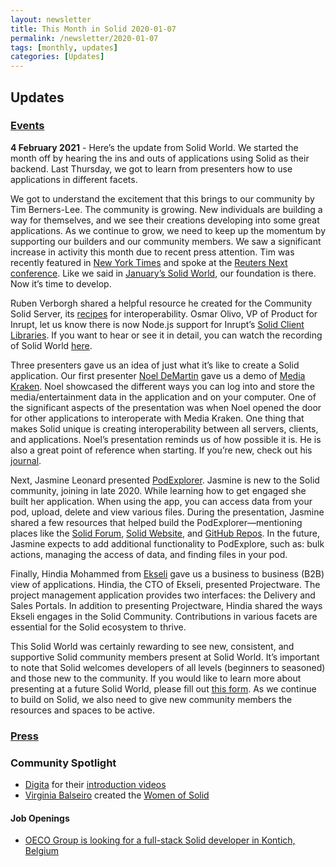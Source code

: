 ```yaml
---
layout: newsletter
title: This Month in Solid 2020-01-07
permalink: /newsletter/2020-01-07
tags: [monthly, updates]
categories: [Updates]
---
```


## Updates

### [Events](https://solidproject.org/events)

**4 February 2021** - Here’s the update from Solid World. We started the month off by hearing the ins and outs of applications using Solid as their backend. Last Thursday, we got to learn from presenters how to use applications in different facets. 

We got to understand the excitement that this brings to our community by Tim Berners-Lee. The community is growing. New individuals are building a way for themselves, and we see their creations developing into some great applications. As we continue to grow, we need to keep up the momentum by supporting our builders and our community members. We saw a significant increase in activity this month due to recent press attention. Tim was recently featured in [New York Times](https://www.nytimes.com/2021/01/10/technology/tim-berners-lee-privacy-internet.html?smid=tw-share) and spoke at the [Reuters Next conference](https://www.reuters.com/article/us-tech-bernerslee-interview/father-of-the-web-tim-berners-lee-prepares-do-over-idUSKBN29H1JK). Like we said in [January’s Solid World](https://vimeo.com/498076263), our foundation is there. Now it’s time to develop.

Ruben Verborgh shared a helpful resource he created for the Community Solid Server, its [recipes](https://github.com/solid/community-server-recipes) for interoperability. Osmar Olivo, VP of Product for Inrupt, let us know there is now Node.js support for Inrupt’s [Solid Client Libraries](https://docs.inrupt.com/developer-tools/javascript/client-libraries/). If you want to hear or see it in detail, you can watch the recording of Solid World [here](https://vimeo.com/solidworld/february2021).

Three presenters gave us an idea of just what it’s like to create a Solid application. Our first presenter [Noel DeMartin](https://noeldemartin.com/) gave us a demo of [Media Kraken](https://noeldemartin.github.io/media-kraken/login). Noel showcased the different ways you can log into and store the media/entertainment data in the application and on your computer. One of the significant aspects of the presentation was when Noel opened the door for other applications to interoperate with Media Kraken. One thing that makes Solid unique is creating interoperability between all servers, clients, and applications. Noel’s presentation reminds us of how possible it is. He is also a great point of reference when starting. If you’re new, check out his [journal](https://noeldemartin.com/tasks/).

Next, Jasmine Leonard presented [PodExplorer](https://podexplorer.gigalixirapp.com/login). Jasmine is new to the Solid community, joining in late 2020. While learning how to get engaged she built her application. When using the app, you can access data from your pod, upload, delete and view various files. During the presentation, Jasmine shared a few resources that helped build the PodExplorer—mentioning places like the [Solid Forum](https://forum.solidproject.org/), [Solid Website](http://solidproject.org/), and [GitHub Repos](https://github.com/solid/solidproject.org). In the future, Jasmine expects to add additional functionality to PodExplore, such as: bulk actions, managing the access of data, and finding files in your pod. 

Finally, Hindia Mohammed from [Ekseli](https://ekseli.fi/) gave us a business to business (B2B) view of applications. Hindia, the CTO of Ekseli,  presented Projectware. The project management application provides two interfaces: the Delivery and Sales Portals. In addition to presenting Projectware, Hindia shared the ways Ekseli engages in the Solid Community. Contributions in various facets are essential for the Solid ecosystem to thrive. 
 

This Solid World was certainly rewarding to see new, consistent, and supportive Solid community members present at Solid World. It’s important to note that Solid welcomes developers of all levels (beginners to seasoned) and those new to the community. If you would like to learn more about presenting at a future Solid World, please fill out [this form](https://es1cz4pb7oi.typeform.com/to/nietD34f). As we continue to build on Solid, we also need to give new community members the resources and spaces to be active. 

  
### [Press](https://solidproject.org/press)

### Community Spotlight

* [Digita](https://www.digita.ai/) for their [introduction videos](https://www.youtube.com/channel/UCA22hu-0VEHt5tCc7jad74g)
* [Virginia Balseiro](https://www.virginiabalseiro.com) created the [Women of Solid](https://www.womenofsolid.org/)

#### Job Openings

* [OECO Group is looking for a full-stack Solid developer in Kontich, Belgium](https://www.linkedin.com/jobs/view/2365589216/)
